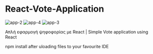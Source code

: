 # React-Vote-Application
![app-2](https://github.com/babis74/React-Vote-Application/assets/72227584/e6465f7c-a1e6-4dab-9ba2-115234aa6390)
![app-4](https://github.com/babis74/React-Vote-Application/assets/72227584/3075a630-a18b-44c1-89d1-3603591a15c1)
![app-3](https://github.com/babis74/React-Vote-Application/assets/72227584/5fd929d4-24f1-4983-8846-ba52809941b1)

Απλή εφαρμογή ψηφοφορίας με React | Simple Vote application using React

npm install after uloading files to your favourite IDE
